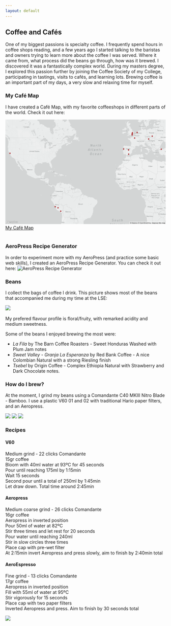 ```yaml
---
layout: default
---
```


## Coffee and Cafés

One of my biggest passions is specialty coffee. I frequently spend hours in coffee shops reading, and a few years ago I started talking to the baristas and owners trying to learn more about the coffee I was served. Where it came from, what process did the beans go through, how was it brewed. I discovered it was a fantastically complex world. During my masters degree, I explored this passion further by joining the Coffee Society of my College, participating in tastings, visits to cafés, and learning lots. Brewing coffee is an important part of my days, a very slow and relaxing time for myself. 

### My Café Map

I have created a Café Map, with my favorite coffeeshops in different parts of the world. Check it out here: 

<div class = "map">
    <a href="coffeemap.html"  target="_blank">
        <img alt="CoffeeMap" src="./assets/map/map.png" class = "mapimg">
        <div class="middle">
            <div class="maptext">My Café Map</div>
        </div>
    </a>
</div>
<br>

### AeroPress Recipe Generator

In order to experiment more with my AeroPress (and practice some basic web skills), I created an AeroPress Recipe Generator. You can check it out here: ![AeroPress Recipe Generator](https://alvaroaguirre.com/AeroPressRecipe)

### Beans

I collect the bags of coffee I drink. This picture shows most of the beans that accompanied me during my time at the LSE:

<img src="https://user-images.githubusercontent.com/29491896/85207709-94818e80-b322-11ea-8821-49fe15c8d446.jpeg">

My prefered flavour profile is floral/fruity, with remarked acidity and medium sweetness.

Some of the beans I enjoyed brewing the most were:  
* _La Fila_ by The Barn Coffee Roasters - Sweet Honduras Washed with Plum Jam notes  
* _Sweet Valley - Granja La Esperanza_ by Red Bank Coffee - A nice Colombian Natural with a strong Riesling finish    
* _Tsebel_ by Origin Coffee - Complex Ethiopia Natural with Strawberry and Dark Chocolate notes.

### How do I brew?

At the moment, I grind my beans using a Comandante C40 MKIII Nitro Blade - Bamboo. I use a plastic V60 01 and 02 with traditional Hario paper filters, and an Aeropress.

<img src="https://user-images.githubusercontent.com/29491896/84328473-f2bbae00-ab79-11ea-984b-7609f03980e7.jpg">
<img src="https://user-images.githubusercontent.com/29491896/84326718-88a10a00-ab75-11ea-8edd-6085b66a3c7e.jpg">
<img src="https://user-images.githubusercontent.com/29491896/84327025-3a403b00-ab76-11ea-9bc8-62cbf20a98f3.jpg">

### Recipes

#### V60

Medium grind - 22 clicks Comandante  
15gr coffee  
Bloom with 40ml water at 93ºC for 45 seconds  
Pour until reaching 175ml by 1:15min  
Wait 15 seconds  
Second pour until a total of 250ml by 1:45min  
Let draw down. Total time around 2:45min

#### Aeropress

Medium coarse grind - 26 clicks Comandante  
16gr coffee  
Aeropress in inverted position  
Pour 50ml of water at 82ºC  
Stir three times and let rest for 20 seconds  
Pour water until reaching 240ml  
Stir in slow circles three times  
Place cap with pre-wet filter  
At 2:15min invert Aeropress and press slowly, aim to finish by 2:40min total  

#### AeroEspresso

Fine grind - 13 clicks Comandante  
17gr coffee  
Aeropress in inverted position  
Fill with 55ml of water at 95ºC  
Stir vigorously for 15 seconds  
Place cap with two paper filters  
Inverted Aeropress and press. Aim to finish by 30 seconds total 

<img src="https://user-images.githubusercontent.com/29491896/84327022-39a7a480-ab76-11ea-8f87-d21ba5ba88ee.jpg">
